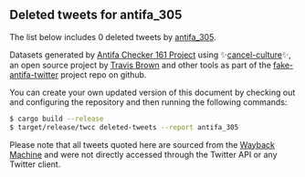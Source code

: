 ## Deleted tweets for antifa_305

The list below includes 0 deleted tweets by
[antifa_305](https://twitter.com/antifa_305).



Datasets generated by [Antifa Checker 161 Project](https://twitter.com/antifacheck161) using ✨[cancel-culture](https://github.com/travisbrown/cancel-culture)✨, an open source project by 
[Travis Brown](https://twitter.com/travisbrown) and other tools as part of the 
[fake-antifa-twitter](https://github.com/antifacheck161/fake-antifa-twitter) project repo on github.

You can create your own updated version of this document by checking out and configuring the
repository and then running the following commands:

```bash
$ cargo build --release
$ target/release/twcc deleted-tweets --report antifa_305
```

Please note that all tweets quoted here are sourced from the
[Wayback Machine](https://web.archive.org) and were not directly accessed through the Twitter API or
any Twitter client.

